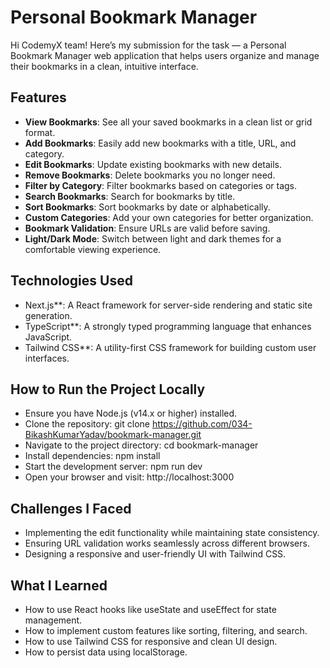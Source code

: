 # Personal Bookmark Manager

Hi CodemyX team!
Here’s my submission for the task — a Personal Bookmark Manager web application that helps users organize and manage their bookmarks in a clean, intuitive interface.

## Features
- **View Bookmarks**: See all your saved bookmarks in a clean list or grid format.
- **Add Bookmarks**: Easily add new bookmarks with a title, URL, and category.
- **Edit Bookmarks**: Update existing bookmarks with new details.
- **Remove Bookmarks**: Delete bookmarks you no longer need.
- **Filter by Category**: Filter bookmarks based on categories or tags.
- **Search Bookmarks**: Search for bookmarks by title.
- **Sort Bookmarks**: Sort bookmarks by date or alphabetically.
- **Custom Categories**: Add your own categories for better organization.
- **Bookmark Validation**: Ensure URLs are valid before saving.
- **Light/Dark Mode**: Switch between light and dark themes for a comfortable viewing experience.

## Technologies Used
- Next.js**: A React framework for server-side rendering and static site generation.
- TypeScript**: A strongly typed programming language that enhances JavaScript.
- Tailwind CSS**: A utility-first CSS framework for building custom user interfaces.

## How to Run the Project Locally
- Ensure you have Node.js (v14.x or higher) installed.
- Clone the repository:
   git clone https://github.com/034-BikashKumarYadav/bookmark-manager.git
- Navigate to the project directory:
   cd bookmark-manager
- Install dependencies:
   npm install
- Start the development server:
   npm run dev
- Open your browser and visit:
   http://localhost:3000

## Challenges I Faced
- Implementing the edit functionality while maintaining state consistency.
- Ensuring URL validation works seamlessly across different browsers.
- Designing a responsive and user-friendly UI with Tailwind CSS.

## What I Learned
- How to use React hooks like useState and useEffect for state management.
- How to implement custom features like sorting, filtering, and search.
- How to use Tailwind CSS for responsive and clean UI design.
- How to persist data using localStorage.

